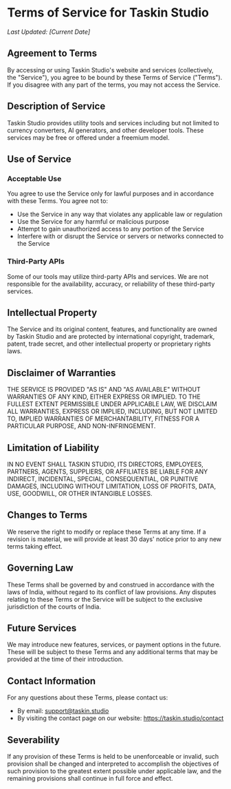 # Terms of Service for Taskin Studio

*Last Updated: [Current Date]*

## Agreement to Terms

By accessing or using Taskin Studio's website and services (collectively, the "Service"), you agree to be bound by these Terms of Service ("Terms"). If you disagree with any part of the terms, you may not access the Service.

## Description of Service

Taskin Studio provides utility tools and services including but not limited to currency converters, AI generators, and other developer tools. These services may be free or offered under a freemium model.

## Use of Service

### Acceptable Use
You agree to use the Service only for lawful purposes and in accordance with these Terms. You agree not to:
- Use the Service in any way that violates any applicable law or regulation
- Use the Service for any harmful or malicious purpose
- Attempt to gain unauthorized access to any portion of the Service
- Interfere with or disrupt the Service or servers or networks connected to the Service

### Third-Party APIs
Some of our tools may utilize third-party APIs and services. We are not responsible for the availability, accuracy, or reliability of these third-party services.

## Intellectual Property

The Service and its original content, features, and functionality are owned by Taskin Studio and are protected by international copyright, trademark, patent, trade secret, and other intellectual property or proprietary rights laws.

## Disclaimer of Warranties

THE SERVICE IS PROVIDED "AS IS" AND "AS AVAILABLE" WITHOUT WARRANTIES OF ANY KIND, EITHER EXPRESS OR IMPLIED. TO THE FULLEST EXTENT PERMISSIBLE UNDER APPLICABLE LAW, WE DISCLAIM ALL WARRANTIES, EXPRESS OR IMPLIED, INCLUDING, BUT NOT LIMITED TO, IMPLIED WARRANTIES OF MERCHANTABILITY, FITNESS FOR A PARTICULAR PURPOSE, AND NON-INFRINGEMENT.

## Limitation of Liability

IN NO EVENT SHALL TASKIN STUDIO, ITS DIRECTORS, EMPLOYEES, PARTNERS, AGENTS, SUPPLIERS, OR AFFILIATES BE LIABLE FOR ANY INDIRECT, INCIDENTAL, SPECIAL, CONSEQUENTIAL, OR PUNITIVE DAMAGES, INCLUDING WITHOUT LIMITATION, LOSS OF PROFITS, DATA, USE, GOODWILL, OR OTHER INTANGIBLE LOSSES.

## Changes to Terms

We reserve the right to modify or replace these Terms at any time. If a revision is material, we will provide at least 30 days' notice prior to any new terms taking effect.

## Governing Law

These Terms shall be governed by and construed in accordance with the laws of India, without regard to its conflict of law provisions. Any disputes relating to these Terms or the Service will be subject to the exclusive jurisdiction of the courts of India.

## Future Services

We may introduce new features, services, or payment options in the future. These will be subject to these Terms and any additional terms that may be provided at the time of their introduction.

## Contact Information

For any questions about these Terms, please contact us:
- By email: support@taskin.studio
- By visiting the contact page on our website: https://taskin.studio/contact

## Severability

If any provision of these Terms is held to be unenforceable or invalid, such provision shall be changed and interpreted to accomplish the objectives of such provision to the greatest extent possible under applicable law, and the remaining provisions shall continue in full force and effect. 